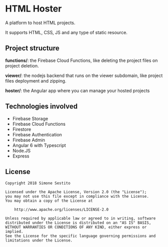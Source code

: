 # HTML Hoster
A platform to host HTML projects.

It supports HTML, CSS, JS and any type of static resource.

## Project structure
**functions/**: the Firebase Cloud Functions, like deleting the project files on project deletion.

**viewer/**: the nodejs backend that runs on the viewer subdomain, like project files deployment and zipping.

**hoster/**: the Angular app where you can manage your hosted projects

## Technologies involved
- Firebase Storage
- Firebase Cloud Functions
- Firestore
- Firebase Authentication
- Firebase Admin
- Angular 6 with Typescript
- Node.JS
- Express

## License

    Copyright 2018 Simone Sestito

    Licensed under the Apache License, Version 2.0 (the "License");
    you may not use this file except in compliance with the License.
    You may obtain a copy of the License at

        http://www.apache.org/licenses/LICENSE-2.0

    Unless required by applicable law or agreed to in writing, software
    distributed under the License is distributed on an "AS IS" BASIS,
    WITHOUT WARRANTIES OR CONDITIONS OF ANY KIND, either express or implied.
    See the License for the specific language governing permissions and
    limitations under the License.
